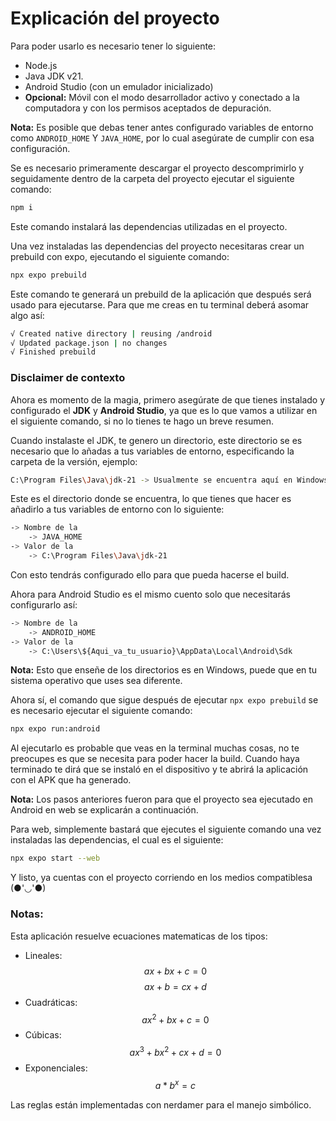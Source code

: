 # Explicación del proyecto
Para poder usarlo es necesario tener lo siguiente:
- Node.js
- Java JDK v21.
- Android Studio (con un emulador inicializado)
- **Opcional:** Móvil con el modo desarrollador activo y conectado a la computadora y con los permisos aceptados de depuración.

**Nota:** Es posible que debas tener antes configurado variables de entorno como `ANDROID_HOME` Y `JAVA_HOME`, por lo cual asegúrate de cumplir con esa configuración.

Se es necesario primeramente descargar el proyecto descomprimirlo y seguidamente dentro de la carpeta del proyecto ejecutar el siguiente comando:
```Bash
npm i
```
Este comando instalará las dependencias utilizadas en el proyecto.

Una vez instaladas las dependencias del proyecto necesitaras crear un prebuild con expo, ejecutando el siguiente comando:
```Bash
npx expo prebuild
```
Este comando te generará un prebuild de la aplicación que después será usado para ejecutarse. Para que me creas en tu terminal deberá asomar algo así:
```Bash
√ Created native directory | reusing /android
√ Updated package.json | no changes
√ Finished prebuild
```
### Disclaimer de contexto
Ahora es momento de la magia, primero asegúrate de que tienes instalado y configurado el **JDK** y **Android Studio**, ya que es lo que vamos a utilizar en el siguiente comando, si no lo tienes te hago un breve resumen.

Cuando instalaste el JDK, te genero un directorio, este directorio se es necesario que lo añadas a tus variables de entorno, especificando la carpeta de la versión, ejemplo:
```Bash
C:\Program Files\Java\jdk-21 -> Usualmente se encuentra aquí en Windows
```
Este es el directorio donde se encuentra, lo que tienes que hacer es añadirlo a tus variables de entorno con lo siguiente:

```Bash
-> Nombre de la 
    -> JAVA_HOME
-> Valor de la 
    -> C:\Program Files\Java\jdk-21 
```
Con esto tendrás configurado ello para que pueda hacerse el build.

Ahora para Android Studio es el mismo cuento solo que necesitarás configurarlo así:
```Bash
-> Nombre de la 
    -> ANDROID_HOME
-> Valor de la 
    -> C:\Users\${Aqui_va_tu_usuario}\AppData\Local\Android\Sdk
```
**Nota:** Esto que enseñe de los directorios es en Windows, puede que en tu sistema operativo que uses sea diferente.

Ahora sí, el comando que sigue después de ejecutar `npx expo prebuild` se es necesario ejecutar el siguiente comando:

```Bash
npx expo run:android
```
Al ejecutarlo es probable que veas en la terminal muchas cosas, no te preocupes es que se necesita para poder hacer la build. Cuando haya terminado te dirá que se instaló en el dispositivo y te abrirá la aplicación con el APK que ha generado.

**Nota:** Los pasos anteriores fueron para que el proyecto sea ejecutado en Android en web se explicarán a continuación.

Para web, simplemente bastará que ejecutes el siguiente comando una vez instaladas las dependencias, el cual es el siguiente:

```Bash
npx expo start --web
```

Y listo, ya cuentas con el proyecto corriendo en los medios compatiblesa (●'◡'●)

### Notas:
Esta aplicación resuelve ecuaciones matematicas de los tipos:
- Lineales:
$$
ax + bx + c = 0
$$
$$
ax + b = cx + d
$$
- Cuadráticas:
$$
ax^2 + bx + c = 0
$$
- Cúbicas:
$$
ax^3 + bx^2 + cx + d = 0
$$
- Exponenciales:
$$
 a * b^x = c
$$

Las reglas están implementadas con nerdamer para el manejo simbólico.